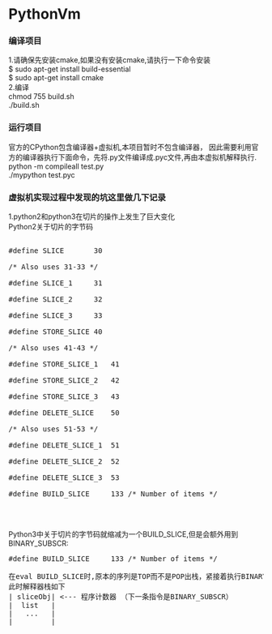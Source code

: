 # PythonVm

### 编译项目
1.请确保先安装cmake,如果没有安装cmake,请执行一下命令安装 <br/>
$ sudo apt-get install build-essential  <br/>
$ sudo apt-get install cmake            <br/>
2.编译 <br/>
chmod 755 build.sh <br/>
./build.sh         <br/>

### 运行项目
官方的CPython包含编译器+虚拟机,本项目暂时不包含编译器，
因此需要利用官方的编译器执行下面命令，先将.py文件编译成.pyc文件,再由本虚拟机解释执行. <br/>
python -m compileall test.py <br/>
./mypython test.pyc

### 虚拟机实现过程中发现的坑这里做几下记录
1.python2和python3在切片的操作上发生了巨大变化    <br/>
Python2关于切片的字节码    <br/>
<pre>    
#define SLICE		30     <br/>
/* Also uses 31-33 */      <br/>
#define SLICE_1		31    <br/>
#define SLICE_2		32    <br/>
#define SLICE_3		33    <br/>
#define STORE_SLICE	40    <br/>
/* Also uses 41-43 */    <br/>
#define STORE_SLICE_1	41    <br/>
#define STORE_SLICE_2	42    <br/>
#define STORE_SLICE_3	43    <br/>
#define DELETE_SLICE	50    <br/>
/* Also uses 51-53 */    <br/>
#define DELETE_SLICE_1	51    <br/>
#define DELETE_SLICE_2	52    <br/>
#define DELETE_SLICE_3	53    <br/>
#define BUILD_SLICE 	133	/* Number of items */    <br/>
</pre>    <br/>
Python3中关于切片的字节码就缩减为一个BUILD_SLICE,但是会额外用到BINARY_SUBSCR:    <br/>
<pre>
#define BUILD_SLICE 	133	/* Number of items */    <br/>
在eval BUILD_SLICE时,原本的序列是TOP而不是POP出栈，紧接着执行BINARY_SUBSCR
此时解释器栈如下
| sliceObj| <--- 程序计数器 （下一条指令是BINARY_SUBSCR）
|  list   |
|   ...   |
|_________|
</pre>